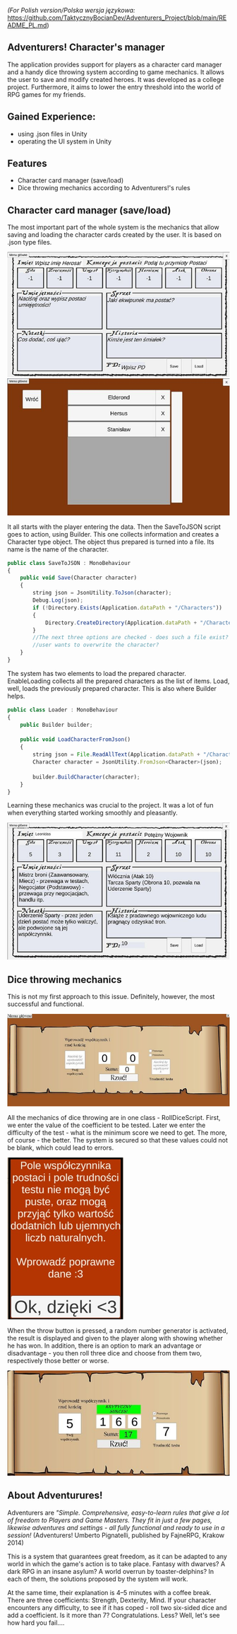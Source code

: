 *(For Polish version/Polska wersja językowa:* https://github.com/TaktycznyBocianDev/Adventurers_Project/blob/main/README_PL.md)
## Adventurers! Character's manager

The application provides support for players as a character card manager and a handy dice throwing system according to game mechanics. It allows the user to save and modify created heroes. It was developed as a college project. Furthermore, it aims to lower the entry threshold into the world of RPG games for my friends.


## Gained Experience:

- using .json files in Unity
- operating the UI system in Unity


## Features

- Character card manager (save/load)
- Dice throwing mechanics according to Adventurers!'s rules



## Character card manager (save/load)

The most important part of the whole system is the mechanics that allow saving and loading the character cards created by the user. It is based on .json type files.

![App Screenshot](https://github.com/TaktycznyBocianDev/Adventurers_Project/blob/main/ScreensForReadme/Screen1Test.jpg?raw=true)
![App Screenshot](https://github.com/TaktycznyBocianDev/Adventurers_Project/blob/main/ScreensForReadme/Screen4_50.jpg?raw=true)

It all starts with the player entering the data. Then the SaveToJSON script goes to action, using Builder. This one collects information and creates a Character type object. The object thus prepared is turned into a file. Its name is the name of the character.

```javascript
public class SaveToJSON : MonoBehaviour
{
    public void Save(Character character)
    {
        string json = JsonUtility.ToJson(character);
        Debug.Log(json);
        if (!Directory.Exists(Application.dataPath + "/Characters"))
        {
            Directory.CreateDirectory(Application.dataPath + "/Characters");
        }
        //The next three options are checked - does such a file exist? And does the
        //user wants to overwrite the character?
    }
}
```
The system has two elements to load the prepared character. EnableLoading collects all the prepared characters as the list of items. Load, well, loads the previously prepared character. This is also where Builder helps.

```javascript
public class Loader : MonoBehaviour
{
    public Builder builder;

    public void LoadCharacterFromJson()
    {
        string json = File.ReadAllText(Application.dataPath + "/Characters/" + gameObject.GetComponentInChildren<TMP_Text>().text + ".json");
        Character character = JsonUtility.FromJson<Character>(json);

        builder.BuildCharacter(character);
    }
}
```

Learning these mechanics was crucial to the project. It was a lot of fun when everything started working smoothly and pleasantly.

![App Screenshot](https://github.com/TaktycznyBocianDev/Adventurers_Project/blob/main/ScreensForReadme/Screen3_50.jpg?raw=true)


## Dice throwing mechanics


This is not my first approach to this issue. Definitely, however, the most successful and functional.


![App Screenshot](https://github.com/TaktycznyBocianDev/Adventurers_Project/blob/main/ScreensForReadme/Screen2_50.jpg?raw=true)


All the mechanics of dice throwing are in one class - RollDiceScript.
First, we enter the value of the coefficient to be tested. Later we enter the difficulty of the test - what is the minimum score we need to get. The more, of course - the better. The system is secured so that these values could not be blank, which could lead to errors.


![App Screenshot](https://github.com/TaktycznyBocianDev/Adventurers_Project/blob/main/ScreensForReadme/Screen5.jpg?raw=true)


When the throw button is pressed, a random number generator is activated, the result is displayed and given to the player along with showing whether he has won.
In addition, there is an option to mark an advantage or disadvantage - you then roll three dice and choose from them two, respectively those better or worse.


![App Screenshot](https://github.com/TaktycznyBocianDev/Adventurers_Project/blob/main/ScreensForReadme/Screen8_50.jpg?raw=true)

## About Adventurures!

Adventurers are *"Simple. Comprehensive, easy-to-learn rules that give a lot of freedom to Players and Game Masters. They fit in just a few pages, likewise adventures and settings - all fully functional and ready to use in a session!*
    (Adventurers! Umberto Pignatelli, published by FajneRPG, Krakow 2014)


This is a system that guarantees great freedom, as it can be adapted to any world in which the game's action is to take place. Fantasy with dwarves? A dark RPG in an insane asylum? A world overrun by toaster-delphins? In each of them, the solutions proposed by the system will work.


At the same time, their explanation is 4–5 minutes with a coffee break. There are three coefficients: Strength, Dexterity, Mind. If your character encounters any difficulty, to see if it has coped - roll two six-sided dice and add a coefficient. Is it more than 7? Congratulations. Less? Well, let's see how hard you fail....










